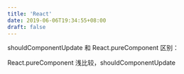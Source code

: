 ```yaml
---
title: 'React'
date: 2019-06-06T19:34:55+08:00
draft: false
---
```


shouldComponentUpdate 和 React.pureComponent 区别：

React.pureComponent 浅比较，shouldComponentUpdate
